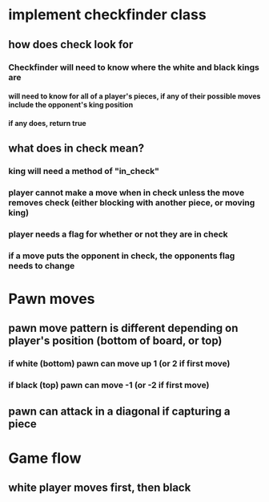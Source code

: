 # implement checkfinder class
## how does check look for
### Checkfinder will need to know where the white and black kings are
#### will need to know for all of a player's pieces, if any of their possible moves include the opponent's king position
#### if any does, return true

## what does in check mean?
### king will need a method of "in_check" 
### player cannot make a move when in check unless the move removes check (either blocking with another piece, or moving king)
### player needs a flag for whether or not they are in check
### if a move puts the opponent in check, the opponents flag needs to change


# Pawn moves
## pawn move pattern is different depending on player's position (bottom of board, or top)
### if white (bottom) pawn can move up 1 (or 2 if first move)
### if black (top) pawn can move -1 (or -2 if first move)
## pawn can attack in a diagonal if capturing a piece

# Game flow
## white player moves first, then black
